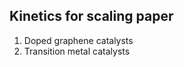 Kinetics for scaling paper
-------------------------

1. Doped graphene catalysts
2. Transition metal catalysts
